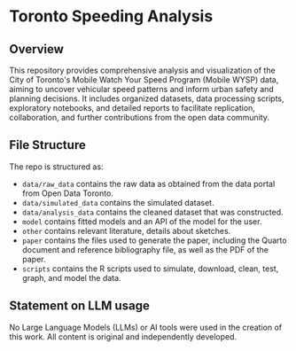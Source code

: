 # Toronto Speeding Analysis

## Overview

This repository provides comprehensive analysis and visualization of the City of Toronto's Mobile Watch Your Speed Program (Mobile WYSP) data, aiming to uncover vehicular speed patterns and inform urban safety and planning decisions. It includes organized datasets, data processing scripts, exploratory notebooks, and detailed reports to facilitate replication, collaboration, and further contributions from the open data community.

## File Structure

The repo is structured as:

-   `data/raw_data` contains the raw data as obtained from the data portal from Open Data Toronto.
-   `data/simulated_data` contains the simulated dataset.
-   `data/analysis_data` contains the cleaned dataset that was constructed.
-   `model` contains fitted models and an API of the model for the user. 
-   `other` contains relevant literature, details about sketches.
-   `paper` contains the files used to generate the paper, including the Quarto document and reference bibliography file, as well as the PDF of the paper.
-   `scripts` contains the R scripts used to simulate, download, clean, test, graph, and model the data.


## Statement on LLM usage

No Large Language Models (LLMs) or AI tools were used in the creation of this work. All content is original and independently developed.